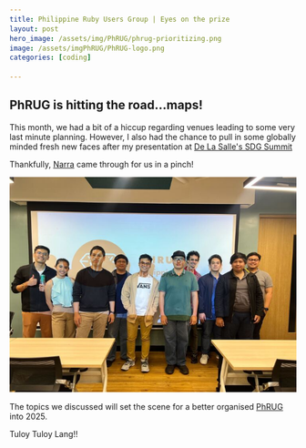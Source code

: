 ```yaml
---
title: Philippine Ruby Users Group | Eyes on the prize
layout: post
hero_image: /assets/img/PhRUG/phrug-prioritizing.png
image: /assets/imgPhRUG/PhRUG-logo.png
categories: [coding]

---
```


## PhRUG is hitting the road...maps!

This month, we had a bit of a hiccup regarding venues leading to some very last minute planning.  However, I also had the chance to pull in some globally minded fresh new faces after my presentation at [De La Salle's SDG Summit](https://www.facebook.com/photo/?fbid=501314746209136&set=pcb.501315232875754)

Thankfully, [Narra](https://www.narralabs.com) came through for us in a pinch!

![ThePhRUG Meetup Crew!](/assets/img/PhRUG/phrug-prioritizing-attendees.jpg)

The topics we discussed will set the scene for a better organised [PhRUG](https://www.meetup.com/ruby-phil) into 2025.

Tuloy Tuloy Lang!!
